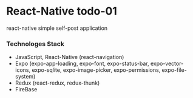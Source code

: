 # React-Native todo-01
react-native simple self-post application

### Technologes Stack
- JavaScript, React-Native (react-navigation)
- Expo (expo-app-loading, expo-font, expo-status-bar, expo-vector-icons, expo-sqlite, expo-image-picker, expo-permissions, expo-file-system)
- Redux (react-redux, redux-thunk)
- FireBase